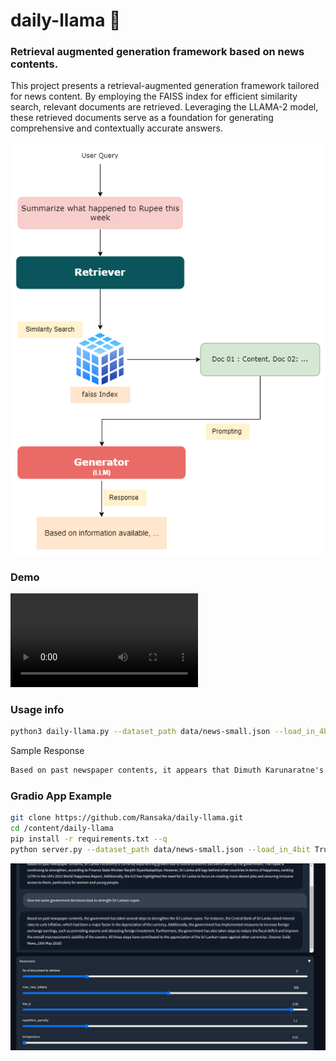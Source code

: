 # daily-llama 🦙

### Retrieval augmented generation framework based on news contents.

This project presents a retrieval-augmented generation framework tailored for news content. By employing the FAISS index for efficient similarity search, relevant documents are retrieved. Leveraging the LLAMA-2 model, these retrieved documents serve as a foundation for generating comprehensive and contextually accurate answers.

![daily-llama](images/daily-llama.png)

### Demo

<video src="https://youtu.be/Q2E0z3DKZC4" controls title="Title"></video>
### Usage info
```bash
python3 daily-llama.py --dataset_path data/news-small.json --load_in_4bit True --query "What happened with Dimuth's cricket career?"
```
Sample Response
```md
Based on past newspaper contents, it appears that Dimuth Karunaratne's cricket career has been impacted by recent legal issues. According to a news article from March 2023, he was charged with driving under the influence of liquor and was released on bail after being produced before the Colombo Fort Magistrate Court. Additionally, he has requested the national cricket selection committee to reconsider his request to step down as Sri Lanka's Test captain due to personal reasons. However, it is unclear at this time how these legal issues will affect his playing career moving forward.

```
### Gradio App Example
```bash
git clone https://github.com/Ransaka/daily-llama.git
cd /content/daily-llama
pip install -r requirements.txt --q
python server.py --dataset_path data/news-small.json --load_in_4bit True # you may require `huggingface-cli login` prior to this step
```
![Alt text](images/chat-sample-full.png)
